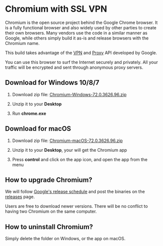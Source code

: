 # Chromium with SSL VPN

Chromium is the open source project behind the Google Chrome browser. It is a fully functional browser and also widely used by other parties to create their own browsers. Many vendors use the code in a similar manner as Google, while others simply build it as-is and release browsers with the Chromium name.

This build takes advantage of the [VPN](https://developer.chrome.com/extensions/vpnProvider) and [Proxy](https://developer.chrome.com/extensions/proxy) API developed by Google. 

You can use this browser to surf the Internet securely and privately. All your traffic will be encrypted and sent through anonymous proxy servers.

## Download for Windows 10/8/7

1. Download zip file: [Chromium-Windows-72.0.3626.96.zip](https://github.com/jjqqkk/chromium/releases/download/72.0.3626.96/Chromium-Windows-72.0.3626.96.zip)

2. Unzip it to your **Desktop**

3. Run **chrome.exe**

## Download for macOS

1. Download zip file: [Chromium-macOS-72.0.3626.96.zip](https://github.com/jjqqkk/chromium/releases/download/72.0.3626.96/Chromium-macOS-72.0.3626.96.zip)

2. Unzip it to your **Desktop**, your will get the Chromium app

3. Press **control** and click on the app icon, and open the app from the menu

## How to upgrade Chromium?

We will follow [Google's release schedule](https://chromiumdash.appspot.com/schedule) and post the binaries on the [releases](https://github.com/jjqqkk/chromium/releases) page.

Users are free to download newer versions. There will be no conflict to having two Chromium on the same computer.

## How to uninstall Chromium?

Simply delete the folder on Windows, or the app on macOS.
